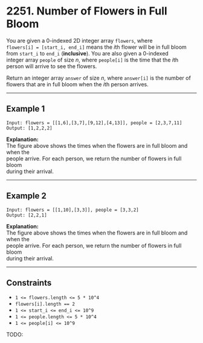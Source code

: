 # 2251. Number of Flowers in Full Bloom

You are given a 0-indexed 2D integer array `flowers`, where  
`flowers[i] = [start_i, end_i]` means the *i*th flower will be in full bloom  
from `start_i` to `end_i` (**inclusive**). You are also given a 0-indexed  
integer array `people` of size _n_, where `people[i]` is the time that the
*i*th  
person will arrive to see the flowers.

Return an integer array `answer` of size _n_, where `answer[i]` is the number
of  
flowers that are in full bloom when the *i*th person arrives.

---

## Example 1

```
Input: flowers = [[1,6],[3,7],[9,12],[4,13]], people = [2,3,7,11]
Output: [1,2,2,2]
```

**Explanation:**  
The figure above shows the times when the flowers are in full bloom and when
the  
people arrive. For each person, we return the number of flowers in full bloom  
during their arrival.

---

## Example 2

```
Input: flowers = [[1,10],[3,3]], people = [3,3,2]
Output: [2,2,1]
```

**Explanation:**  
The figure above shows the times when the flowers are in full bloom and when
the  
people arrive. For each person, we return the number of flowers in full bloom  
during their arrival.

---

## Constraints

- `1 <= flowers.length <= 5 * 10^4`
- `flowers[i].length == 2`
- `1 <= start_i <= end_i <= 10^9`
- `1 <= people.length <= 5 * 10^4`
- `1 <= people[i] <= 10^9`

TODO:
